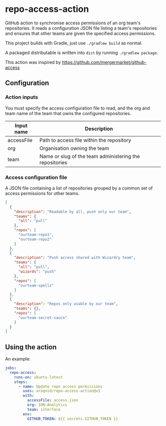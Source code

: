# repo-access-action

GitHub action to synchronise access permissions of an org team's repositories. It reads a configuration JSON file
listing a team's repositories and ensures that other teams are given the specified access permissions.

This project builds with Gradle, just use `./gradlew build` as normal.

A packaged distributable is written into `dist` by running `./gradlew package`.

This action was inspired by https://github.com/mergermarket/github-access

## Configuration

### Action inputs

You must specify the access configuration file to read, and the org and team name of the team that owns the configured
repositories.

| Input name | Description                                             |
|------------|---------------------------------------------------------|
| accessFile | Path to access file within the repository               |
| org        | Organisation owning the team                            |
| team       | Name or slug of the team administering the repositories |

### Access configuration file

A JSON file containing a list of repositories grouped by a common set of access permissions for other teams.

```json
[
  {
    "description": "Readable by all, push only our team",
    "teams": {
      "all": "pull"
    },
    "repos": [
      "ourteam-repo1",
      "ourteam-repo2"
    ]
  },
  {
    "description": "Push access shared with Wizardry team",
    "teams": {
      "all": "pull",
      "wizards": "push"
    },
    "repos": [
      "ourteam-spells"
    ]
  },
  {
    "description": "Repos only usable by our team",
    "teams": {},
    "repos": [
      "ourteam-secret-sauce"
    ]
  }
]
```

## Using the action

An example:

```yaml
jobs:
  repo-access:
    runs-on: ubuntu-latest
    steps:
      - name: Update repo access permissions
        uses: araqnid/repo-access-action@v1
        with:
          accessFile: access.json
          org: ION-Analytics
          team: interface
        env:
          GITHUB_TOKEN: ${{ secrets.GITHUB_TOKEN }}
```
